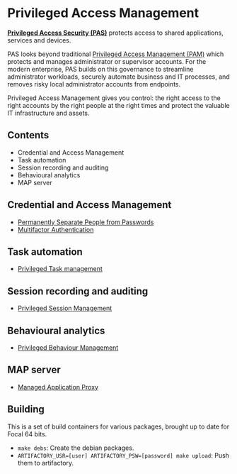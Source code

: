 # Privileged Access Management

**[Privileged Access Security (PAS)](https://www.osirium.com/privileged-access-management)**  protects access to shared applications, services and devices.

PAS looks beyond traditional [Privileged Access Management (PAM)](https://www.osirium.com/privileged-access-management) which protects and manages administrator or supervisor accounts. For the modern enterprise, PAS builds on this governance to streamline administrator workloads, securely automate business and IT processes, and removes risky local administrator accounts from endpoints.

Privileged Access Management gives you control: the right access to the right accounts by the right people at the right times and protect the valuable IT infrastructure and assets.

## Contents

- Credential and Access Management
- Task automation
- Session recording and auditing
- Behavioural analytics
- MAP server

## Credential and Access Management

- [Permanently Separate People from Passwords](https://www.osirium.com/products/pam-detail/pam-credential-management)
- [Multifactor Authentication](https://www.osirium.com/products/pam-detail/pam-credential-management)

## Task automation

- [Privileged Task management](https://www.osirium.com/products/pam-detail/pam-task-management)

## Session recording and auditing

- [Privileged Session Management](https://www.osirium.com/product-details/session-management)

## Behavioural analytics

- [Privileged Behaviour Management](https://www.osirium.com/products/pam-detail/pam-behaviour-management)

## MAP server

- [Managed Application Proxy](https://www.osirium.com/product-details/map-server)

## Building

This is a set of build containers for various packages, brought up to date for Focal 64 bits.

- `make debs`: Create the debian packages.
- `ARTIFACTORY_USR=[user] ARTIFACTORY_PSW=[password] make upload`: Push them to artifactory.
